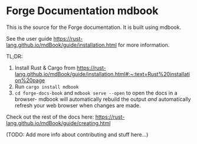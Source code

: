# Forge Documentation mdbook

This is the source for the Forge documentation. It is built using mdbook.

See the user guide https://rust-lang.github.io/mdBook/guide/installation.html for more information.

TL;DR:
1) Install Rust & Cargo from https://rust-lang.github.io/mdBook/guide/installation.html#:~:text=Rust%20installation%20page
2) Run `cargo install mdbook`
3) `cd forge-docs-book` and `mdbook serve --open` to open the docs in a browser- mdbook will automatically rebuild the output *and* automatically refresh your web browser when changes are made.

Check out the rest of the docs here: https://rust-lang.github.io/mdBook/guide/creating.html

(TODO: Add more info about contributing and stuff here...)